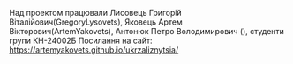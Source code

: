 Над проектом працювали Лисовець Григорій Віталійович(GregoryLysovets), Яковець Артем Вікторович(ArtemYakovets), Антонюк Петро Володимирович (), студенти групи КН-24002Б Посилання на сайт: https://artemyakovets.github.io/ukrzaliznytsia/ 
